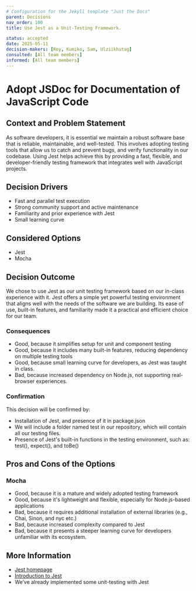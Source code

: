```yaml
---
# Configuration for the Jekyll template "Just the Docs"
parent: Decisions
nav_order: 100
title: Use Jest as a Unit-Testing Framework.

status: accepted
date: 2025-05-11
decision-makers: [Roy, Kumiko, Sam, Ulziikhutag]
consulted: [All team members]
informed: [All team members]
---
```


# Adopt JSDoc for Documentation of JavaScript Code

## Context and Problem Statement

As software developers, it is essential we maintain a robust software base that is reliable, maintainable, and well-tested. This involves adopting testing tools that allow us to catch and prevent bugs, and verify functionality in our codebase. Using Jest helps achieve this by providing a fast, flexible, and developer-friendly testing framework that integrates well with JavaScript projects.

## Decision Drivers

* Fast and parallel test execution
* Strong community support and active maintenance
* Familiarity and prior experience with Jest
* Small learning curve

## Considered Options

* Jest
* Mocha

## Decision Outcome

We chose to use Jest as our unit testing framework based on our in-class experience with it. Jest offers a simple yet powerful testing environment that aligns well with the needs of the software we are building. Its ease of use, built-in features, and familiarity made it a practical and efficient choice for our team.

### Consequences

* Good, because it simplifies setup for unit and component testing
* Good, because it includes many built-in features, reducing dependency on multiple testing tools
* Good, because small learning curve for developers, as Jest was taught in class.
* Bad, because increased dependency on Node.js, not supporting real-browser experiences.

### Confirmation

This decision will be confirmed by:
* Installation of Jest, and presence of it in package.json
* We will include a folder named test in our repository, which will contain all our testing files.
* Presence of Jest's built-in functions in the testing environment, such as: test(), expect(), and toBe()

## Pros and Cons of the Options

### Mocha

* Good, because it is a mature and widely adopted testing framework
* Good, because it's lightweight and flexible, especially for Node.js-based applications
* Bad, because it requires additional installation of external libraries (e.g., Chai, Sinon, and nyc etc.)
* Bad, because increased complexity compared to Jest
* Bad, because it presents a steeper learning curve for developers unfamiliar with its ecosystem.


## More Information

* [Jest homepage](https://jestjs.io/)
* [Introduction to Jest](https://jestjs.io/docs/getting-started)
* We’ve already implemented some unit-testing with Jest